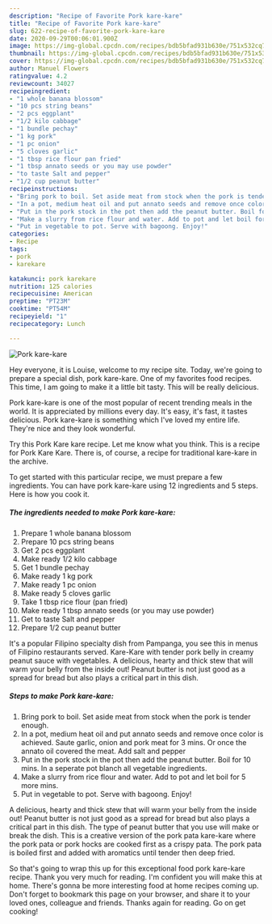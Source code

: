 ```yaml
---
description: "Recipe of Favorite Pork kare-kare"
title: "Recipe of Favorite Pork kare-kare"
slug: 622-recipe-of-favorite-pork-kare-kare
date: 2020-09-29T00:06:01.900Z
image: https://img-global.cpcdn.com/recipes/bdb5bfad931b630e/751x532cq70/pork-kare-kare-recipe-main-photo.jpg
thumbnail: https://img-global.cpcdn.com/recipes/bdb5bfad931b630e/751x532cq70/pork-kare-kare-recipe-main-photo.jpg
cover: https://img-global.cpcdn.com/recipes/bdb5bfad931b630e/751x532cq70/pork-kare-kare-recipe-main-photo.jpg
author: Manuel Flowers
ratingvalue: 4.2
reviewcount: 34027
recipeingredient:
- "1 whole banana blossom"
- "10 pcs string beans"
- "2 pcs eggplant"
- "1/2 kilo cabbage"
- "1 bundle pechay"
- "1 kg pork"
- "1 pc onion"
- "5 cloves garlic"
- "1 tbsp rice flour pan fried"
- "1 tbsp annato seeds or you may use powder"
- "to taste Salt and pepper"
- "1/2 cup peanut butter"
recipeinstructions:
- "Bring pork to boil. Set aside meat from stock when the pork is tender enough."
- "In a pot, medium heat oil and put annato seeds and remove once color is achieved. Saute garlic, onion and pork meat for 3 mins. Or once the annato oil covered the meat. Add salt and pepper"
- "Put in the pork stock in the pot then add the peanut butter. Boil for 10 mins. In a seperate pot blanch all vegetable ingredients."
- "Make a slurry from rice flour and water. Add to pot and let boil for 5 more mins."
- "Put in vegetable to pot. Serve with bagoong. Enjoy!"
categories:
- Recipe
tags:
- pork
- karekare

katakunci: pork karekare 
nutrition: 125 calories
recipecuisine: American
preptime: "PT23M"
cooktime: "PT54M"
recipeyield: "1"
recipecategory: Lunch

---
```



![Pork kare-kare](https://img-global.cpcdn.com/recipes/bdb5bfad931b630e/751x532cq70/pork-kare-kare-recipe-main-photo.jpg)

Hey everyone, it is Louise, welcome to my recipe site. Today, we're going to prepare a special dish, pork kare-kare. One of my favorites food recipes. This time, I am going to make it a little bit tasty. This will be really delicious.

Pork kare-kare is one of the most popular of recent trending meals in the world. It is appreciated by millions every day. It's easy, it's fast, it tastes delicious. Pork kare-kare is something which I've loved my entire life. They're nice and they look wonderful.

Try this Pork Kare kare recipe. Let me know what you think. This is a recipe for Pork Kare Kare. There is, of course, a recipe for traditional kare-kare in the archive.


To get started with this particular recipe, we must prepare a few ingredients. You can have pork kare-kare using 12 ingredients and 5 steps. Here is how you cook it.

<!--inarticleads1-->

##### The ingredients needed to make Pork kare-kare:

1. Prepare 1 whole banana blossom
1. Prepare 10 pcs string beans
1. Get 2 pcs eggplant
1. Make ready 1/2 kilo cabbage
1. Get 1 bundle pechay
1. Make ready 1 kg pork
1. Make ready 1 pc onion
1. Make ready 5 cloves garlic
1. Take 1 tbsp rice flour (pan fried)
1. Make ready 1 tbsp annato seeds (or you may use powder)
1. Get to taste Salt and pepper
1. Prepare 1/2 cup peanut butter


It&#39;s a popular Filipino specialty dish from Pampanga, you see this in menus of Filipino restaurants served. Kare-Kare with tender pork belly in creamy peanut sauce with vegetables. A delicious, hearty and thick stew that will warm your belly from the inside out! Peanut butter is not just good as a spread for bread but also plays a critical part in this dish. 

<!--inarticleads2-->

##### Steps to make Pork kare-kare:

1. Bring pork to boil. Set aside meat from stock when the pork is tender enough.
1. In a pot, medium heat oil and put annato seeds and remove once color is achieved. Saute garlic, onion and pork meat for 3 mins. Or once the annato oil covered the meat. Add salt and pepper
1. Put in the pork stock in the pot then add the peanut butter. Boil for 10 mins. In a seperate pot blanch all vegetable ingredients.
1. Make a slurry from rice flour and water. Add to pot and let boil for 5 more mins.
1. Put in vegetable to pot. Serve with bagoong. Enjoy!


A delicious, hearty and thick stew that will warm your belly from the inside out! Peanut butter is not just good as a spread for bread but also plays a critical part in this dish. The type of peanut butter that you use will make or break the dish. This is a creative version of the pork pata kare-kare where the pork pata or pork hocks are cooked first as a crispy pata. The pork pata is boiled first and added with aromatics until tender then deep fried. 

So that's going to wrap this up for this exceptional food pork kare-kare recipe. Thank you very much for reading. I'm confident you will make this at home. There's gonna be more interesting food at home recipes coming up. Don't forget to bookmark this page on your browser, and share it to your loved ones, colleague and friends. Thanks again for reading. Go on get cooking!
